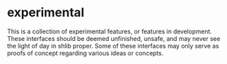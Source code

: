 # experimental

This is a collection of experimental features, or features in development.
These interfaces should be deemed unfinished, unsafe, and may never see the
light of day in shlib proper. Some of these interfaces may only serve as proofs
of concept regarding various ideas or concepts.
